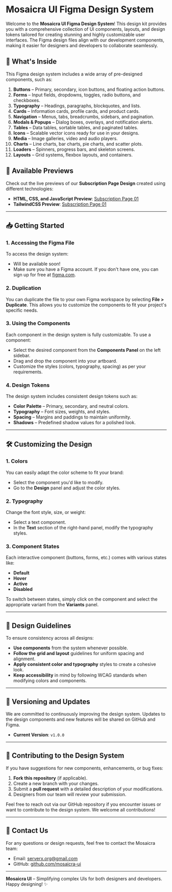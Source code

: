 # **Mosaicra UI Figma Design System**

Welcome to the **Mosaicra UI Figma Design System**! This design kit provides you with a comprehensive collection of UI components, layouts, and design tokens tailored for creating stunning and highly customizable user interfaces. The Figma design files align with our development components, making it easier for designers and developers to collaborate seamlessly.

## 🎨 **What's Inside**

This Figma design system includes a wide array of pre-designed components, such as:

1. **Buttons** – Primary, secondary, icon buttons, and floating action buttons.
2. **Forms** – Input fields, dropdowns, toggles, radio buttons, and checkboxes.
3. **Typography** – Headings, paragraphs, blockquotes, and lists.
4. **Cards** – Information cards, profile cards, and product cards.
5. **Navigation** – Menus, tabs, breadcrumbs, sidebars, and pagination.
6. **Modals & Popups** – Dialog boxes, overlays, and notification alerts.
7. **Tables** – Data tables, sortable tables, and paginated tables.
8. **Icons** – Scalable vector icons ready for use in your designs.
9. **Media** – Image galleries, video and audio players.
10. **Charts** – Line charts, bar charts, pie charts, and scatter plots.
11. **Loaders** – Spinners, progress bars, and skeleton screens.
12. **Layouts** – Grid systems, flexbox layouts, and containers.

## 🔗 **Available Previews**

Check out the live previews of our **Subscription Page Design** created using different technologies:

- **HTML, CSS, and JavaScript Preview**: [Subscription Page 01](https://mosaicra-ui.github.io/figma-designs/subscription-page-01/html-css-js/index.html)
- **TailwindCSS Preview**: [Subscription Page 01](https://mosaicra-ui.github.io/figma-designs/subscription-page-01/tailwindcss/index.html)

---

## 📥 **Getting Started**

### 1. **Accessing the Figma File**

To access the design system:

<!-- - [Click here to open Mosaicra UI on Figma](<insert-figma-link-here>). -->
- Will be available soon!
- Make sure you have a Figma account. If you don't have one, you can sign up for free at [figma.com](https://www.figma.com).

### 2. **Duplication**

You can duplicate the file to your own Figma workspace by selecting **File > Duplicate**. This allows you to customize the components to fit your project's specific needs.

### 3. **Using the Components**

Each component in the design system is fully customizable. To use a component:

- Select the desired component from the **Components Panel** on the left sidebar.
- Drag and drop the component into your artboard.
- Customize the styles (colors, typography, spacing) as per your requirements.

### 4. **Design Tokens**

The design system includes consistent design tokens such as:

- **Color Palette** – Primary, secondary, and neutral colors.
- **Typography** – Font sizes, weights, and styles.
- **Spacing** – Margins and paddings to maintain uniformity.
- **Shadows** – Predefined shadow values for a polished look.

---

## 🛠 **Customizing the Design**

### 1. **Colors**

You can easily adapt the color scheme to fit your brand:

- Select the component you'd like to modify.
- Go to the **Design** panel and adjust the color styles.

### 2. **Typography**

Change the font style, size, or weight:

- Select a text component.
- In the **Text** section of the right-hand panel, modify the typography styles.

### 3. **Component States**

Each interactive component (buttons, forms, etc.) comes with various states like:

- **Default**
- **Hover**
- **Active**
- **Disabled**

To switch between states, simply click on the component and select the appropriate variant from the **Variants** panel.

---

## 🧩 **Design Guidelines**

To ensure consistency across all designs:

- **Use components** from the system whenever possible.
- **Follow the grid and layout** guidelines for uniform spacing and alignment.
- **Apply consistent color and typography** styles to create a cohesive look.
- **Keep accessibility** in mind by following WCAG standards when modifying colors and components.

---

## 📝 **Versioning and Updates**

We are committed to continuously improving the design system. Updates to the design components and new features will be shared on GitHub and Figma. 

- **Current Version**: `v1.0.0`
<!-- - **Changelog**: Check our [CHANGELOG.md](<link-to-changelog>) for details on recent updates. -->

---

## 🤝 **Contributing to the Design System**

If you have suggestions for new components, enhancements, or bug fixes:

1. **Fork this repository** (if applicable).
2. Create a new branch with your changes.
3. Submit a **pull request** with a detailed description of your modifications.
4. Designers from our team will review your submission.

Feel free to reach out via our GitHub repository if you encounter issues or want to contribute to the design system. We welcome all contributions!

---

## 📧 **Contact Us**

For any questions or design requests, feel free to contact the Mosaicra team:

- Email: [serverx.org@gmail.com](mailto:serverx.org@gmail.com)
- GitHub: [github.com/mosaicra-ui](https://github.com/mosaicra-ui)

---

**Mosaicra UI** – Simplifying complex UIs for both designers and developers. Happy designing! ✨

